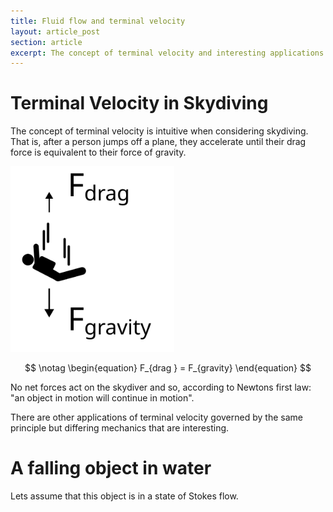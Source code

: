 ```yaml
---
title: Fluid flow and terminal velocity
layout: article_post
section: article
excerpt: The concept of terminal velocity and interesting applications.
---
```


# Terminal Velocity in Skydiving

The concept of terminal velocity is intuitive when considering skydiving. That is, after a person jumps off a plane, they accelerate until their drag force is equivalent to their force of gravity. 

<img src="\assets\images\2023-09-10-Drag_Forces_and_Terminal_Velocity\Skydiving.svg" alt="Skydiving" style="zoom:80%; margin-left:auto; margin-right:auto" />


$$
\notag
\begin{equation}
F_{drag } = F_{gravity} 
\end{equation}
$$




No net forces act on the skydiver and so, according to Newtons first law: "an object in motion will continue in motion". 

There are other applications of terminal velocity governed by the same principle but differing mechanics that are interesting. 

# A falling object in water 

Lets assume that this object is in a state of Stokes flow. 